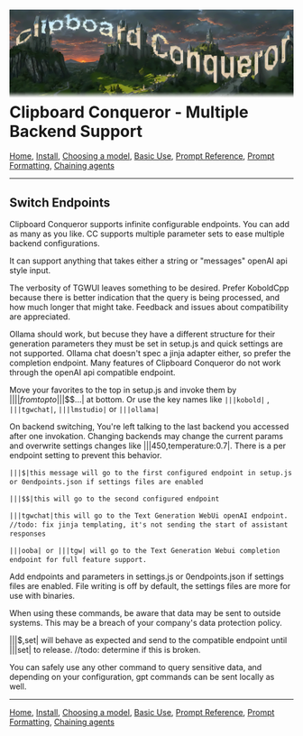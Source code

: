 ![Clipboard Conqueror Graphic logo. The letters are clouds and buildings on a lush estate.](CCfinal.jpg)
Clipboard Conqueror - Multiple Backend Support
=============================
[Home](readme.md), [Install](install.md), [Choosing a model](choosingAModel.md), [Basic Use](useClipboardConqueror.md), [Prompt Reference](agents.md), [Prompt Formatting](promptFormatting.md), [Chaining agents](agentChaining.md)

---
  Switch Endpoints
  ---
  Clipboard Conqueror supports infinite configurable endpoints. You can add as many as you like. 
  CC supports multiple parameter sets to ease multiple backend configurations.

  It can support anything that takes either a string or "messages" openAI api style input. 

  The verbosity of TGWUI leaves something to be desired. Prefer KoboldCpp because there is better indication that the query is being processed, and how much longer that might take. Feedback and issues about compatibility are appreciated.
  
  Ollama should work, but becuse they have a different structure for their generation parameters they must be set in setup.js and quick settings are not supported. Ollama chat doesn't spec a jinja adapter either, so prefer the completion endpoint.  Many features of Clipboard Conqueror do not work through the openAI api compatible endpoint. 

  Move your favorites to the top in setup.js and invoke them by |||$| from top to |||$$$...| at bottom. Or use the key names like `|||kobold|` , `|||tgwchat|`, `|||lmstudio|` or `|||ollama|`

  On backend switching, You're left talking to the last backend you accessed after one invokation. Changing backends may change the current params and overwrite settings changes like |||450,temperature:0.7|. There is a per endpoint setting to prevent this behavior.

  ```
  |||$|this message will go to the first configured endpoint in setup.js or 0endpoints.json if settings files are enabled
  ```

  ```
  |||$$|this will go to the second configured endpoint
  ```
  ```
  |||tgwchat|this will go to the Text Generation WebUi openAI endpoint. //todo: fix jinja templating, it's not sending the start of assistant responses
  ```
```
|||ooba| or |||tgw| will go to the Text Generation Webui completion endpoint for full feature support. 
```

  Add endpoints and parameters in settings.js or 0endpoints.json if settings files are enabled. File writing is off by default, the settings files are more for use with binaries.

  When using these commands, be aware that data may be sent to outside systems. This may be a breach of your company's data protection policy.

  |||$,set| will behave as expected and send to the compatible endpoint until |||set| to release. //todo: determine if this is broken.


  You can safely use any other command to query sensitive data, and depending on your configuration, gpt commands can be sent locally as well. 

  ---
  [Home](readme.md), [Install](install.md), [Choosing a model](choosingAModel.md), [Basic Use](useClipboardConqueror.md), [Prompt Reference](agents.md), [Prompt Formatting](promptFormatting.md), [Chaining agents](agentChaining.md)
